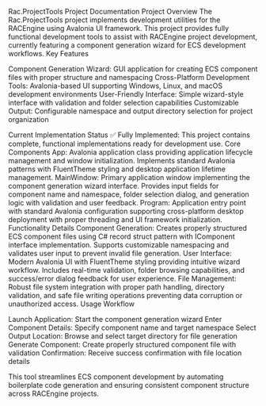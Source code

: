 Rac.ProjectTools Project Documentation
Project Overview
The Rac.ProjectTools project implements development utilities for the RACEngine using Avalonia UI framework. This project provides fully functional development tools to assist with RACEngine project development, currently featuring a component generation wizard for ECS development workflows.
Key Features

Component Generation Wizard: GUI application for creating ECS component files with proper structure and namespacing
Cross-Platform Development Tools: Avalonia-based UI supporting Windows, Linux, and macOS development environments
User-Friendly Interface: Simple wizard-style interface with validation and folder selection capabilities
Customizable Output: Configurable namespace and output directory selection for project organization

Current Implementation Status
✅ Fully Implemented: This project contains complete, functional implementations ready for development use.
Core Components
App: Avalonia application class providing application lifecycle management and window initialization. Implements standard Avalonia patterns with FluentTheme styling and desktop application lifetime management.
MainWindow: Primary application window implementing the component generation wizard interface. Provides input fields for component name and namespace, folder selection dialog, and generation logic with validation and user feedback.
Program: Application entry point with standard Avalonia configuration supporting cross-platform desktop deployment with proper threading and UI framework initialization.
Functionality Details
Component Generation: Creates properly structured ECS component files using C# record struct pattern with IComponent interface implementation. Supports customizable namespacing and validates user input to prevent invalid file generation.
User Interface: Modern Avalonia UI with FluentTheme styling providing intuitive wizard workflow. Includes real-time validation, folder browsing capabilities, and success/error dialog feedback for user experience.
File Management: Robust file system integration with proper path handling, directory validation, and safe file writing operations preventing data corruption or unauthorized access.
Usage Workflow

Launch Application: Start the component generation wizard
Enter Component Details: Specify component name and target namespace
Select Output Location: Browse and select target directory for file generation
Generate Component: Create properly structured component file with validation
Confirmation: Receive success confirmation with file location details

This tool streamlines ECS component development by automating boilerplate code generation and ensuring consistent component structure across RACEngine projects.